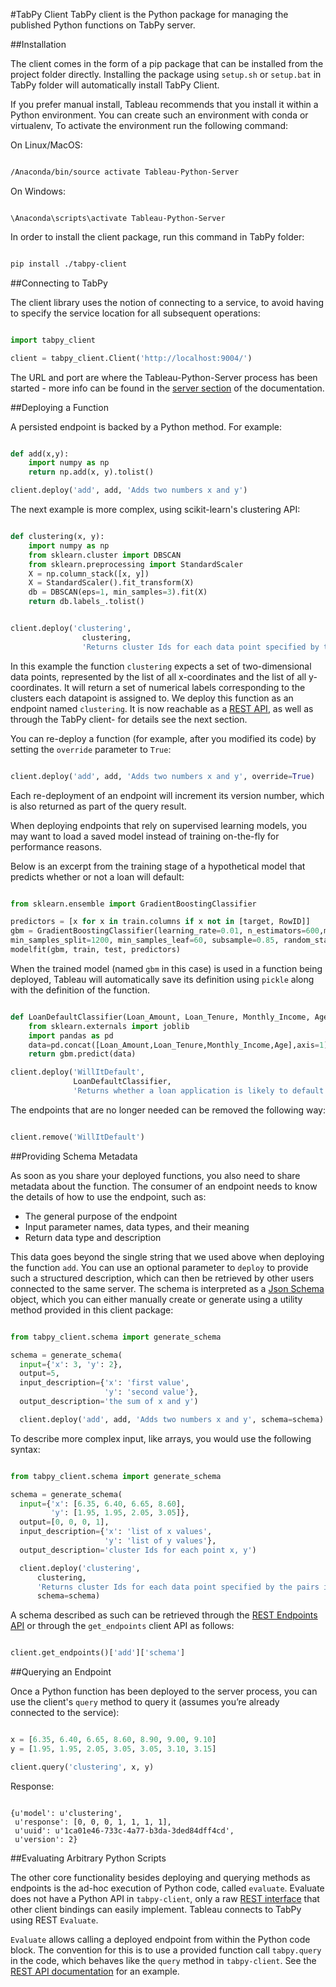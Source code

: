 #TabPy Client
TabPy client is the Python package for managing the published Python functions on TabPy server.

##Installation

The client comes in the form of a pip package that can be installed from the project folder directly. Installing the package using `setup.sh` or `setup.bat` in TabPy folder will automatically install TabPy Client.

If you prefer manual install, Tableau recommends that you install it within a Python environment. You can create such an environment with conda or virtualenv, To activate the environment run the following command:

On Linux/MacOS:

```bash

/Anaconda/bin/source activate Tableau-Python-Server

```

On Windows:

```Batchfile

\Anaconda\scripts\activate Tableau-Python-Server

```

In order to install the client package, run this command in TabPy folder:

```bash

pip install ./tabpy-client

```


##Connecting to TabPy

The client library uses the notion of connecting to a service, to avoid having to specify the service location for all subsequent operations:

```python

import tabpy_client

client = tabpy_client.Client('http://localhost:9004/')

```

The URL and port are where the Tableau-Python-Server process has been started - more info can be found in the [server section](server.md) of the documentation.


##Deploying a Function

A persisted endpoint is backed by a Python method. For example:

```python

def add(x,y):
    import numpy as np
    return np.add(x, y).tolist()

client.deploy('add', add, 'Adds two numbers x and y')

```

The next example is more complex, using scikit-learn's clustering API:

```python

def clustering(x, y):
    import numpy as np
    from sklearn.cluster import DBSCAN
    from sklearn.preprocessing import StandardScaler
    X = np.column_stack([x, y])
    X = StandardScaler().fit_transform(X)
    db = DBSCAN(eps=1, min_samples=3).fit(X)
    return db.labels_.tolist()


client.deploy('clustering',
                clustering,
                'Returns cluster Ids for each data point specified by the pairs in x and y')

```

In this example the function `clustering` expects a set of two-dimensional data points, represented by the list of all x-coordinates and the list of all y-coordinates. It will return a set of numerical labels corresponding to the clusters each datapoint is assigned to. We deploy this function as an endpoint named `clustering`. It is now reachable as a [REST API](server.md#httppost-queryendpoint), as well as through the TabPy client- for details see the next section.

You can re-deploy a function (for example, after you modified its code) by setting the `override` parameter to `True`:

```python

client.deploy('add', add, 'Adds two numbers x and y', override=True)

```

Each re-deployment of an endpoint will increment its version number, which is also returned as part of the query result.

When deploying endpoints that rely on supervised learning models, you may want to load a saved model instead of training on-the-fly for performance reasons.

Below is an excerpt from the training stage of a hypothetical model that predicts whether or not a loan will default: 

```python

from sklearn.ensemble import GradientBoostingClassifier

predictors = [x for x in train.columns if x not in [target, RowID]]
gbm = GradientBoostingClassifier(learning_rate=0.01, n_estimators=600,max_depth=9,
min_samples_split=1200, min_samples_leaf=60, subsample=0.85, random_state=10)
modelfit(gbm, train, test, predictors)

```

When the trained model (named `gbm` in this case) is used in a function being deployed, Tableau will automatically save its definition using `pickle` along with the definition of the function.


```python

def LoanDefaultClassifier(Loan_Amount, Loan_Tenure, Monthly_Income, Age):
    from sklearn.externals import joblib
    import pandas as pd
    data=pd.concat([Loan_Amount,Loan_Tenure,Monthly_Income,Age],axis=1)
    return gbm.predict(data)

client.deploy('WillItDefault',
              LoanDefaultClassifier,
              'Returns whether a loan application is likely to default.')

```
The endpoints that are no longer needed can be removed the following way:

```python

client.remove('WillItDefault')

```

##Providing Schema Metadata

As soon as you share your deployed functions, you also need to share metadata about the function. The consumer of an endpoint needs to know the details of how to use the endpoint, such as:

  - The general purpose of the endpoint
  - Input parameter names, data types, and their meaning
  - Return data type and description

This data goes beyond the single string that we used above when deploying the function `add`. You can use an optional parameter to `deploy` to provide such a structured description, which can then be retrieved by other users connected to the same server. The schema is interpreted as a [Json Schema](<http://json-schema.org/documentation.html>) object, which you can either manually create or generate using a utility method provided
in this client package:

```python

from tabpy_client.schema import generate_schema

schema = generate_schema(
  input={'x': 3, 'y': 2},
  output=5,
  input_description={'x': 'first value',
                     'y': 'second value'},
  output_description='the sum of x and y')

  client.deploy('add', add, 'Adds two numbers x and y', schema=schema)

```


To describe more complex input, like arrays, you would use the following syntax:

```python

from tabpy_client.schema import generate_schema

schema = generate_schema(
  input={'x': [6.35, 6.40, 6.65, 8.60],
         'y': [1.95, 1.95, 2.05, 3.05]},
  output=[0, 0, 0, 1],
  input_description={'x': 'list of x values',
                     'y': 'list of y values'},
  output_description='cluster Ids for each point x, y')

  client.deploy('clustering',
      clustering,
      'Returns cluster Ids for each data point specified by the pairs in x and y',
      schema=schema)

```

A schema described as such can be retrieved through the [REST Endpoints API](server.md#httpget-endpoints) or through the `get_endpoints` client API as follows:

```python

client.get_endpoints()['add']['schema']

```


##Querying an Endpoint

Once a Python function has been deployed to the server process, you can use the client's `query` method to query it (assumes you’re already connected to the service):

```python

x = [6.35, 6.40, 6.65, 8.60, 8.90, 9.00, 9.10]
y = [1.95, 1.95, 2.05, 3.05, 3.05, 3.10, 3.15]

client.query('clustering', x, y)

```

Response:

```

{u'model': u'clustering',
 u'response': [0, 0, 0, 1, 1, 1, 1],
 u'uuid': u'1ca01e46-733c-4a77-b3da-3ded84dff4cd',
 u'version': 2}

```

##Evaluating Arbitrary Python Scripts

The other core functionality besides deploying and querying methods as endpoints is the ad-hoc execution of Python code, called `evaluate`. Evaluate does not have a Python API in `tabpy-client`, only a raw [REST interface](server.md#httppost-evaluate) that other client bindings can easily implement. Tableau connects to TabPy using REST `Evaluate`.

`Evaluate` allows calling a deployed endpoint from within the Python code block. The convention for this is to use a provided function call `tabpy.query` in the code, which behaves like the `query` method in `tabpy-client`. See the [REST API documentation](server.md#rest-interfaces) for an example.


